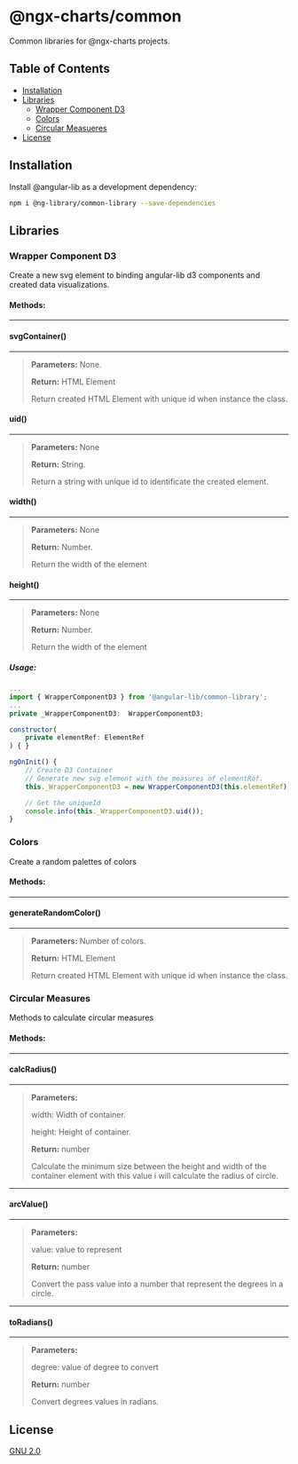 # @ngx-charts/common
Common libraries for @ngx-charts projects.

## Table of Contents

- [Installation](##Installation)
- [Libraries](##Libraries)
  - [Wrapper Component D3](###wrapper-component-d3)
  - [Colors](###colors)
  - [Circular Measueres](###circular-measures)
- [License](##License)



## Installation
Install @angular-lib as a development dependency:

```bash
npm i @ng-library/common-library --save-dependencies
```
	

## Libraries

### Wrapper Component D3 
Create a new svg element to binding angular-lib d3 components and created data visualizations.

#### Methods:
---
#### svgContainer()
---
> **Parameters:** None.
>
> **Return:** HTML Element
>
> Return created HTML Element with unique id when instance the class.

#### uid()
---
> **Parameters:** None
>
> **Return:** String. 
>
> Return a string with unique id to identificate the created element.

#### width()
---
> **Parameters:** None
>
> **Return:** Number. 
>
> Return the width of the element

#### height()
---
> **Parameters:** None
>
> **Return:** Number.
>
> Return the width of the element

##### Usage:

```javascript
...
import { WrapperComponentD3 } from '@angular-lib/common-library'; 
...
private _WrapperComponentD3:  WrapperComponentD3;

constructor(
    private elementRef: ElementRef
) { }

ngOnInit() {
    // Create D3 Container
    // Generate new svg element with the measures of elementRef.
    this._WrapperComponentD3 = new WrapperComponentD3(this.elementRef);

	// Get the uniqueId
	console.info(this._WrapperComponentD3.uid());
}
```

### Colors
Create a random palettes of colors

#### Methods:
---
#### generateRandomColor()
---
> **Parameters:** Number of colors.
>
> **Return:** HTML Element
>
> Return created HTML Element with unique id when instance the class.



### Circular Measures

Methods to calculate circular measures

#### Methods:
---
#### calcRadius()
---
> **Parameters:** 
>
> width: Width of container.
>
> height: Height of container.
>
> **Return:** number
>
> Calculate the minimum size between the height and width of the container element with this value i will calculate the radius of circle.

---
#### arcValue()
---
> **Parameters:** 
>
> value: value to represent
>
> **Return:** number
>
> Convert the pass value into a number that represent the degrees in a circle.

---
#### toRadians()
---
> **Parameters:** 
>
> degree: value of degree to convert
>
> **Return:** number
>
> Convert degrees values in radians.

## License

[GNU 2.0](https://www.gnu.org/licenses/old-licenses/gpl-2.0.html)
